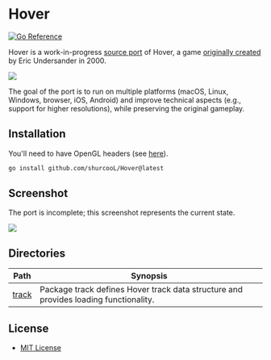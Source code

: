 Hover
=====

[![Go Reference](https://pkg.go.dev/badge/github.com/shurcooL/Hover.svg)](https://pkg.go.dev/github.com/shurcooL/Hover)

Hover is a work-in-progress [source port](https://en.wikipedia.org/wiki/Source_port) of Hover, a game [originally created](https://www.flipcode.com/archives/11-21-2000.shtml) by Eric Undersander in 2000.

![](https://cloud.githubusercontent.com/assets/1924134/3011306/252b3942-df29-11e3-9068-8594e351dc69.png)

The goal of the port is to run on multiple platforms (macOS, Linux, Windows, browser,
iOS, Android) and improve technical aspects (e.g., support for higher resolutions),
while preserving the original gameplay.

Installation
------------

You'll need to have OpenGL headers (see [here](https://github.com/go-gl/glfw#installation)).

```sh
go install github.com/shurcooL/Hover@latest
```

Screenshot
----------

The port is incomplete; this screenshot represents the current state.

![](Screenshot.png)

Directories
-----------

| Path                                                        | Synopsis                                                                             |
|-------------------------------------------------------------|--------------------------------------------------------------------------------------|
| [track](https://pkg.go.dev/github.com/shurcooL/Hover/track) | Package track defines Hover track data structure and provides loading functionality. |

License
-------

-	[MIT License](LICENSE)
